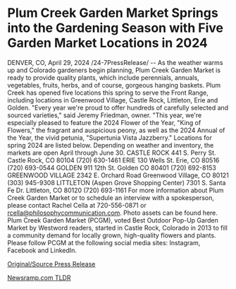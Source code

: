# Plum Creek Garden Market Springs into the Gardening Season with Five Garden Market Locations in 2024

DENVER, CO, April 29, 2024 /24-7PressRelease/ -- As the weather warms up and Colorado gardeners begin planning, Plum Creek Garden Market is ready to provide quality plants, which include perennials, annuals, vegetables, fruits, herbs, and of course, gorgeous hanging baskets. Plum Creek has opened five locations this spring to serve the Front Range, including locations in Greenwood Village, Castle Rock, Littleton, Erie and Golden.   "Every year we're proud to offer hundreds of carefully selected and sourced varieties," said Jeremy Friedman, owner. "This year, we're especially pleased to feature the 2024 Flower of the Year, "King of Flowers," the fragrant and auspicious peony, as well as the 2024 Annual of the Year, the vivid petunia, "Supertunia Vista Jazzberry."  Locations for spring 2024 are listed below. Depending on weather and inventory, the markets are open April through June 30.   CASTLE ROCK 441 S. Perry St. Castle Rock, CO 80104 (720) 630-1461  ERIE  130 Wells St.  Erie, CO 80516 (720) 693-0544  GOLDEN  911 12th St. Golden CO 80401 (720) 692-8153  GREENWOOD VILLAGE  2342 E. Orchard Road Greenwood Village, CO 80121 (303) 945-9308  LITTLETON (Aspen Grove Shopping Center)  7301 S. Santa Fe Dr.  Littleton, CO 80120 (720) 693-1161  For more information about Plum Creek Garden Market or to schedule an interview with a spokesperson, please contact Rachel Cella at 720-556-0871 or rcella@philosophycommunication.com. Photo assets can be found here.  Plum Creek Garden Market (PCGM), voted Best Outdoor Pop-Up Garden Market by Westword readers, started in Castle Rock, Colorado in 2013 to fill a community demand for locally grown, high-quality flowers and plants. Please follow PCGM at the following social media sites: Instagram, Facebook and LinkedIn. 

[Original/Source Press Release](https://www.24-7pressrelease.com/press-release/510462/plum-creek-garden-market-springs-into-the-gardening-season-with-five-garden-market-locations-in-2024) 

[Newsramp.com TLDR](https://newsramp.com/None) 